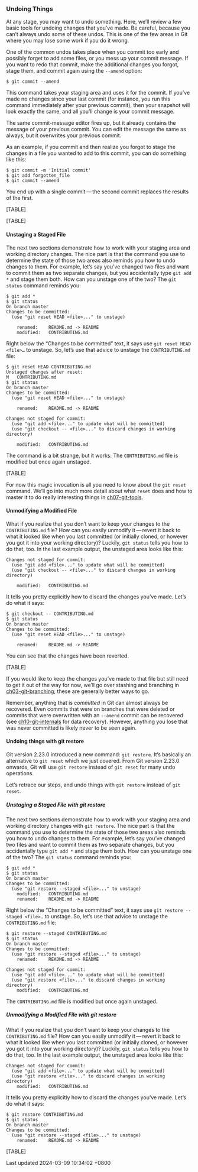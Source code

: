 ### Undoing Things

At any stage, you may want to undo something. Here, we’ll review a few
basic tools for undoing changes that you’ve made. Be careful, because
you can’t always undo some of these undos. This is one of the few areas
in Git where you may lose some work if you do it wrong.

One of the common undos takes place when you commit too early and
possibly forget to add some files, or you mess up your commit message.
If you want to redo that commit, make the additional changes you forgot,
stage them, and commit again using the `--amend` option:

```shell
$ git commit --amend
```

This command takes your staging area and uses it for the commit. If
you’ve made no changes since your last commit (for instance, you run
this command immediately after your previous commit), then your snapshot
will look exactly the same, and all you’ll change is your commit
message.

The same commit-message editor fires up, but it already contains the
message of your previous commit. You can edit the message the same as
always, but it overwrites your previous commit.

As an example, if you commit and then realize you forgot to stage the
changes in a file you wanted to add to this commit, you can do something
like this:

```shell
$ git commit -m 'Initial commit'
$ git add forgotten_file
$ git commit --amend
```

You end up with a single commit — the second commit replaces the results
of the first.

[TABLE]

[TABLE]

#### Unstaging a Staged File

The next two sections demonstrate how to work with your staging area and
working directory changes. The nice part is that the command you use to
determine the state of those two areas also reminds you how to undo
changes to them. For example, let’s say you’ve changed two files and
want to commit them as two separate changes, but you accidentally type
`git add *` and stage them both. How can you unstage one of the two? The
`git status` command reminds you:

```shell
$ git add *
$ git status
On branch master
Changes to be committed:
  (use "git reset HEAD <file>..." to unstage)

    renamed:    README.md -> README
    modified:   CONTRIBUTING.md
```

Right below the “Changes to be committed” text, it says use
`git reset HEAD <file>…​` to unstage. So, let’s use that advice to
unstage the `CONTRIBUTING.md` file:

```shell
$ git reset HEAD CONTRIBUTING.md
Unstaged changes after reset:
M   CONTRIBUTING.md
$ git status
On branch master
Changes to be committed:
  (use "git reset HEAD <file>..." to unstage)

    renamed:    README.md -> README

Changes not staged for commit:
  (use "git add <file>..." to update what will be committed)
  (use "git checkout -- <file>..." to discard changes in working directory)

    modified:   CONTRIBUTING.md
```

The command is a bit strange, but it works. The `CONTRIBUTING.md` file
is modified but once again unstaged.

[TABLE]

For now this magic invocation is all you need to know about the
`git reset` command. We’ll go into much more detail about what `reset`
does and how to master it to do really interesting things in
[ch07-git-tools](ch07-git-tools.md#git_reset).

#### Unmodifying a Modified File

What if you realize that you don’t want to keep your changes to the
`CONTRIBUTING.md` file? How can you easily unmodify it — revert it back
to what it looked like when you last committed (or initially cloned, or
however you got it into your working directory)? Luckily, `git status`
tells you how to do that, too. In the last example output, the unstaged
area looks like this:

```shell
Changes not staged for commit:
  (use "git add <file>..." to update what will be committed)
  (use "git checkout -- <file>..." to discard changes in working directory)

    modified:   CONTRIBUTING.md
```

It tells you pretty explicitly how to discard the changes you’ve made.
Let’s do what it says:

```shell
$ git checkout -- CONTRIBUTING.md
$ git status
On branch master
Changes to be committed:
  (use "git reset HEAD <file>..." to unstage)

    renamed:    README.md -> README
```

You can see that the changes have been reverted.

[TABLE]

If you would like to keep the changes you’ve made to that file but still
need to get it out of the way for now, we’ll go over stashing and
branching in
[ch03-git-branching](ch03-git-branching.md#ch03-git-branching);
these are generally better ways to go.

Remember, anything that is *committed* in Git can almost always be
recovered. Even commits that were on branches that were deleted or
commits that were overwritten with an `--amend` commit can be recovered
(see [ch10-git-internals](ch10-git-internals.md#data_recovery)
for data recovery). However, anything you lose that was never committed
is likely never to be seen again.

#### Undoing things with git restore

Git version 2.23.0 introduced a new command: `git restore`. It’s
basically an alternative to `git reset` which we just covered. From Git
version 2.23.0 onwards, Git will use `git restore` instead of
`git reset` for many undo operations.

Let’s retrace our steps, and undo things with `git restore` instead of
`git reset`.

##### Unstaging a Staged File with git restore

The next two sections demonstrate how to work with your staging area and
working directory changes with `git restore`. The nice part is that the
command you use to determine the state of those two areas also reminds
you how to undo changes to them. For example, let’s say you’ve changed
two files and want to commit them as two separate changes, but you
accidentally type `git add *` and stage them both. How can you unstage
one of the two? The `git status` command reminds you:

```shell
$ git add *
$ git status
On branch master
Changes to be committed:
  (use "git restore --staged <file>..." to unstage)
    modified:   CONTRIBUTING.md
    renamed:    README.md -> README
```

Right below the “Changes to be committed” text, it says use
`git restore --staged <file>…​` to unstage. So, let’s use that advice to
unstage the `CONTRIBUTING.md` file:

```shell
$ git restore --staged CONTRIBUTING.md
$ git status
On branch master
Changes to be committed:
  (use "git restore --staged <file>..." to unstage)
    renamed:    README.md -> README

Changes not staged for commit:
  (use "git add <file>..." to update what will be committed)
  (use "git restore <file>..." to discard changes in working directory)
    modified:   CONTRIBUTING.md
```

The `CONTRIBUTING.md` file is modified but once again unstaged.

##### Unmodifying a Modified File with git restore

What if you realize that you don’t want to keep your changes to the
`CONTRIBUTING.md` file? How can you easily unmodify it — revert it back
to what it looked like when you last committed (or initially cloned, or
however you got it into your working directory)? Luckily, `git status`
tells you how to do that, too. In the last example output, the unstaged
area looks like this:

```shell
Changes not staged for commit:
  (use "git add <file>..." to update what will be committed)
  (use "git restore <file>..." to discard changes in working directory)
    modified:   CONTRIBUTING.md
```

It tells you pretty explicitly how to discard the changes you’ve made.
Let’s do what it says:

```shell
$ git restore CONTRIBUTING.md
$ git status
On branch master
Changes to be committed:
  (use "git restore --staged <file>..." to unstage)
    renamed:    README.md -> README
```

[TABLE]

Last updated 2024-03-09 10:34:02 +0800

